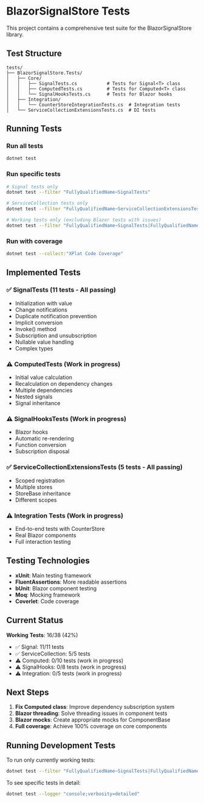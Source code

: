 # BlazorSignalStore Tests

This project contains a comprehensive test suite for the BlazorSignalStore library.

## Test Structure

```
tests/
├── BlazorSignalStore.Tests/
│   ├── Core/
│   │   ├── SignalTests.cs           # Tests for Signal<T> class
│   │   ├── ComputedTests.cs         # Tests for Computed<T> class
│   │   └── SignalHooksTests.cs      # Tests for Blazor hooks
│   ├── Integration/
│   │   └── CounterStoreIntegrationTests.cs  # Integration tests
│   └── ServiceCollectionExtensionsTests.cs  # DI tests
```

## Running Tests

### Run all tests
```bash
dotnet test
```

### Run specific tests
```bash
# Signal tests only
dotnet test --filter "FullyQualifiedName~SignalTests"

# ServiceCollection tests only
dotnet test --filter "FullyQualifiedName~ServiceCollectionExtensionsTests"

# Working tests only (excluding Blazor tests with issues)
dotnet test --filter "FullyQualifiedName~SignalTests|FullyQualifiedName~ServiceCollectionExtensionsTests"
```

### Run with coverage
```bash
dotnet test --collect:"XPlat Code Coverage"
```

## Implemented Tests

### ✅ SignalTests (11 tests - All passing)
- Initialization with value
- Change notifications
- Duplicate notification prevention
- Implicit conversion
- Invoke() method
- Subscription and unsubscription
- Nullable value handling
- Complex types

### ⚠️ ComputedTests (Work in progress)
- Initial value calculation
- Recalculation on dependency changes
- Multiple dependencies
- Nested signals
- Signal inheritance

### ⚠️ SignalHooksTests (Work in progress)
- Blazor hooks
- Automatic re-rendering
- Function conversion
- Subscription disposal

### ✅ ServiceCollectionExtensionsTests (5 tests - All passing)
- Scoped registration
- Multiple stores
- StoreBase inheritance
- Different scopes

### ⚠️ Integration Tests (Work in progress)
- End-to-end tests with CounterStore
- Real Blazor components
- Full interaction testing

## Testing Technologies

- **xUnit**: Main testing framework
- **FluentAssertions**: More readable assertions
- **bUnit**: Blazor component testing
- **Moq**: Mocking framework
- **Coverlet**: Code coverage

## Current Status

**Working Tests**: 16/38 (42%)
- ✅ Signal: 11/11 tests
- ✅ ServiceCollection: 5/5 tests
- ⚠️ Computed: 0/10 tests (work in progress)
- ⚠️ SignalHooks: 0/8 tests (work in progress)
- ⚠️ Integration: 0/5 tests (work in progress)

## Next Steps

1. **Fix Computed class**: Improve dependency subscription system
2. **Blazor threading**: Solve threading issues in component tests
3. **Blazor mocks**: Create appropriate mocks for ComponentBase
4. **Full coverage**: Achieve 100% coverage on core components

## Running Development Tests

To run only currently working tests:

```bash
dotnet test --filter "FullyQualifiedName~SignalTests|FullyQualifiedName~ServiceCollectionExtensionsTests"
```

To see specific tests in detail:

```bash
dotnet test --logger "console;verbosity=detailed"
```